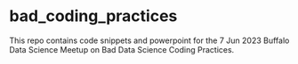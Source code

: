 # bad_coding_practices

This repo contains code snippets and powerpoint for the 7 Jun 2023 Buffalo Data Science Meetup on Bad Data Science Coding Practices.
